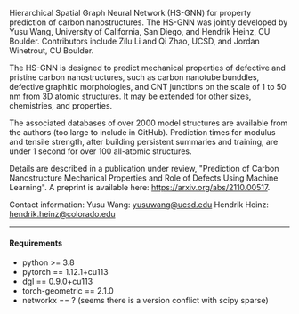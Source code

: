 Hierarchical Spatial Graph Neural Network (HS-GNN) for property prediction of carbon nanostructures. 
The HS-GNN was jointly developed by Yusu Wang, University of California, San Diego, and Hendrik Heinz, CU Boulder. Contributors include Zilu Li and Qi Zhao, UCSD, and Jordan Winetrout, CU Boulder.


The HS-GNN is designed to predict mechanical properties of defective and pristine carbon nanostructures, such as carbon nanotube bunddles, defective graphitic morphologies, and CNT junctions on the scale of 1 to 50 nm from 3D atomic structures. It may be extended for other sizes, chemistries, and properties. 

The associated databases of over 2000 model structures are available from the authors (too large to include in GitHub). Prediction times for modulus and tensile strength, after building persistent summaries and training, are under 1 second for over 100 all-atomic structures.  

Details are described in a publication under review, "Prediction of Carbon Nanostructure Mechanical Properties and Role of Defects Using Machine Learning". A preprint is available here: https://arxiv.org/abs/2110.00517.

Contact information:
Yusu Wang: yusuwang@ucsd.edu
Hendrik Heinz: hendrik.heinz@colorado.edu

----
#### Requirements
- python >= 3.8  
- pytorch == 1.12.1+cu113
- dgl == 0.9.0+cu113
- torch-geometric == 2.1.0
- networkx == ? (seems there is a version conflict with scipy sparse)
